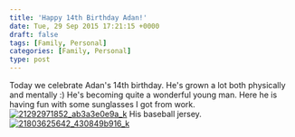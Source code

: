 ```yaml
---
title: 'Happy 14th Birthday Adan!'
date: Tue, 29 Sep 2015 17:21:15 +0000
draft: false
tags: [Family, Personal]
categories: [Family, Personal]
type: post
---
```


Today we celebrate Adan's 14th birthday. He's grown a lot both physically and mentally :) He's becoming quite a wonderful young man. Here he is having fun with some sunglasses I got from work. [![21292971852_ab3a3e0e9a_k](https://zeusville.files.wordpress.com/2015/09/21292971852_ab3a3e0e9a_k.jpg?w=549)](https://zeusville.files.wordpress.com/2015/09/21292971852_ab3a3e0e9a_k.jpg) His baseball jersey. [![21803625642_430849b916_k](https://zeusville.files.wordpress.com/2015/09/21803625642_430849b916_k.jpg?w=549)](https://zeusville.files.wordpress.com/2015/09/21803625642_430849b916_k.jpg)